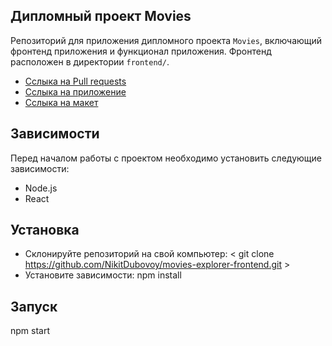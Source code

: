 ## Дипломный проект Movies

Репозиторий для приложения дипломного проекта `Movies`, включающий фронтенд приложения и функционал приложения. Фронтенд расположен в директории `frontend/`.

- [Сслыка на Pull requests](https://github.com/NikitDubovoy/movies-explorer-frontend/pull/2)
- [Сслыка на приложение](https://movies2.nomoredomains.icu/)
- [Сслыка на макет](https://disk.yandex.ru/d/-nDDG0Kx_kvBlQ)

## Зависимости
Перед началом работы с проектом необходимо установить следующие зависимости:

- Node.js
- React

## Установка
- Склонируйте репозиторий на свой компьютер:
 < git clone https://github.com/NikitDubovoy/movies-explorer-frontend.git >
- Установите зависимости:
  npm install

## Запуск
npm start
